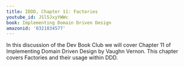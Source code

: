 ```yaml
---
title: IDDD, Chapter 11: Factories
youtube_id: JSl5JxyYWWc
book: Implementing Domain Driven Design
amazonid: '0321834577'
---
```

In this discussion of the Dev Book Club we will cover Chapter 11 of Implementing Domain Driven Design by Vaughn Vernon. This chapter covers Factories and their usage within DDD.
